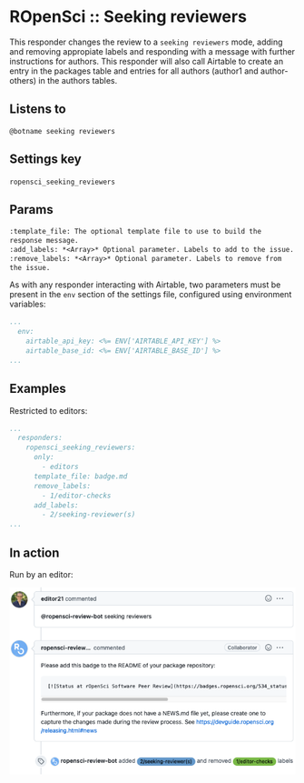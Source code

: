 ROpenSci :: Seeking reviewers
=============================

This responder changes the review to a `seeking reviewers` mode, adding and removing appropiate labels and responding with a message with further instructions for authors. This responder will also call Airtable to create an entry in the packages table and entries for all authors (author1 and author-others) in the authors tables.


## Listens to

```
@botname seeking reviewers
```

## Settings key

`ropensci_seeking_reviewers`

## Params
```eval_rst
:template_file: The optional template file to use to build the response message.
:add_labels: *<Array>* Optional parameter. Labels to add to the issue.
:remove_labels: *<Array>* Optional parameter. Labels to remove from the issue.
```

As with any responder interacting with Airtable, two parameters must be present in the `env` section of the settings file, configured using environment variables:
```yaml
...
  env:
    airtable_api_key: <%= ENV['AIRTABLE_API_KEY'] %>
    airtable_base_id: <%= ENV['AIRTABLE_BASE_ID'] %>
...
```

## Examples

Restricted to editors:

```yaml
...
  responders:
    ropensci_seeking_reviewers:
      only:
        - editors
      template_file: badge.md
      remove_labels:
        - 1/editor-checks
      add_labels:
        - 2/seeking-reviewer(s)
...
```

## In action

Run by an editor:

![](../../images/responders/ropensci/ropensci_seeking_reviewers.png "ROpenSci :: Seeking reviewers in action")


